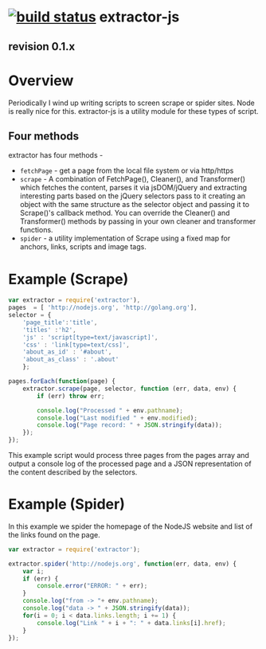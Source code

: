 [![build status](https://secure.travis-ci.org/rsdoiel/extractor-js.png)](http://travis-ci.org/rsdoiel/extractor-js)
extractor-js
============
revision 0.1.x
--------------

# Overview

Periodically I wind up writing scripts to screen scrape or spider sites.  Node  is really nice for this. extractor-js is a utility module for these types of script.

## Four methods

extractor has four methods -

* `fetchPage` - get a page from the local file system or via http/https
* `scrape` - A combination of FetchPage(), Cleaner(), and Transformer() which fetches the content, parses it via 
 jsDOM/jQuery and extracting interesting parts based on the jQuery selectors pass to it creating an object with 
the same structure as the selector object and passing it to Scrape()'s callback method. You can override the Cleaner()
and Transformer() methods by passing in your own cleaner and transformer functions.
* `spider` - a utility implementation of Scrape using a fixed map for anchors, links, scripts and image tags.

# Example (Scrape)

```javascript
var extractor = require('extractor'),
pages  = [ 'http://nodejs.org', 'http://golang.org'],
selector = {
	'page_title':'title',
	'titles' :'h2',
	'js' : 'script[type=text/javascript]',
	'css' : 'link[type=text/css]',
	'about_as_id' : '#about',
	'about_as_class' : '.about'
    };

pages.forEach(function(page) {
    extractor.scrape(page, selector, function (err, data, env) {
        if (err) throw err;

        console.log("Processed " + env.pathname);
        console.log("Last modified " + env.modified);
        console.log("Page record: " + JSON.stringify(data));
    });
});
```


This example script would process three pages from the pages array and output a console log of the processed page and a JSON representation of the content described by the selectors.


# Example (Spider)

In this example we spider the homepage of the NodeJS website and list of the links found on the page.

```javascript
var extractor = require('extractor');

extractor.spider('http://nodejs.org', function(err, data, env) {
    var i;
    if (err) {
        console.error("ERROR: " + err);
    }
    console.log("from -> "+ env.pathname);
    console.log("data -> " + JSON.stringify(data));
    for(i = 0; i < data.links.length; i += 1) {
        console.log("Link " + i + ": " + data.links[i].href);
    }
});
```

